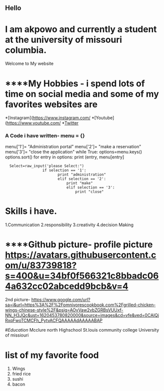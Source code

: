 ## Hello
# I am akpowo and currently a student at the university of missouri columbia.
Welcome to My website


# ****My Hobbies - i spend lots of time on social media and some of my favorites websites are
*[Instagram](https://www.instagram.com/ 
*[Youtube](https://www.youtube.com/ 
*[Twitter](https://twitter.com/?lang=en)

### A Code i have written- menu = {}
menu['1']= "Administration portal"
menu['2']= "make a reservation"
menu['3']= "close the application"
while True:
    options=menu.keys()
    options.sort()
    for entry in options:
        print (entry, menu[entry]


      Select=raw_input('please Select:")
                     if selection == '1':
                            print "administration"
                            elif selection == '2':
                                print "make"
                                elif selection == '3':
                                    print "close"
                                                                        
# **Skills i have.** 
1.Communication
2.responsibility 
3.creativity
4.decision Making

# ****Github picture- profile picture https://avatars.githubusercontent.com/u/83739818?s=400&u=34bf0f566321c8bbadc064a632cc02abcedd9bcb&v=4
 2nd picture- https://www.google.com/url?sa=i&url=https%3A%2F%2Fomnivorescookbook.com%2Fgrilled-chicken-wings-chinese-style%2F&psig=AOvVaw2vbZGRBsVUUxf-NN_H3JQc&ust=1620453780820000&source=images&cd=vfe&ved=0CAIQjRxqFwoTCMCFh_PytvACFQAAAAAdAAAAABAP

#_Education_ 
Mcclure north Highschool
St.louis community college
University of missiouri 

# list of my favorite food
1. Wings
2. fried rice
3. sushi
4. bacon
